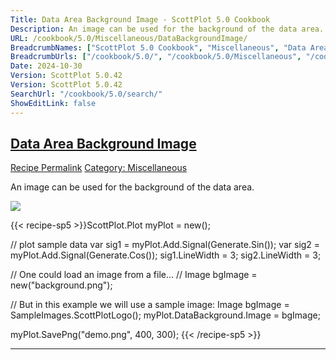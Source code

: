 ```yaml
---
Title: Data Area Background Image - ScottPlot 5.0 Cookbook
Description: An image can be used for the background of the data area.
URL: /cookbook/5.0/Miscellaneous/DataBackgroundImage/
BreadcrumbNames: ["ScottPlot 5.0 Cookbook", "Miscellaneous", "Data Area Background Image"]
BreadcrumbUrls: ["/cookbook/5.0/", "/cookbook/5.0/Miscellaneous", "/cookbook/5.0/Miscellaneous/DataBackgroundImage"]
Date: 2024-10-30
Version: ScottPlot 5.0.42
Version: ScottPlot 5.0.42
SearchUrl: "/cookbook/5.0/search/"
ShowEditLink: false
---
```



<h2 style='border-bottom: 0;'><a href='/cookbook/5.0/Miscellaneous/DataBackgroundImage'>Data Area Background Image</a></h2>

<div class="d-flex mb-2">
<a class="btn btn-sm btn-primary me-1" href="/cookbook/5.0/Miscellaneous/DataBackgroundImage">Recipe Permalink</a>
<a class="btn btn-sm btn-success me-1" href="/cookbook/5.0/Miscellaneous">Category: Miscellaneous</a>
</div>

An image can be used for the background of the data area.

[![](/cookbook/5.0/images/DataBackgroundImage.png?241029205813)](/cookbook/5.0/images/DataBackgroundImage.png?241029205813)

{{< recipe-sp5 >}}ScottPlot.Plot myPlot = new();

// plot sample data
var sig1 = myPlot.Add.Signal(Generate.Sin());
var sig2 = myPlot.Add.Signal(Generate.Cos());
sig1.LineWidth = 3;
sig2.LineWidth = 3;

// One could load an image from a file...
// Image bgImage = new("background.png");

// But in this example we will use a sample image:
Image bgImage = SampleImages.ScottPlotLogo();
myPlot.DataBackground.Image = bgImage;

myPlot.SavePng("demo.png", 400, 300);
{{< /recipe-sp5 >}}

<hr class='my-5 invisible'>


